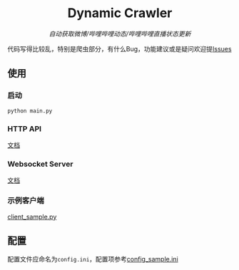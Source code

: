 <div align="center">

# Dynamic Crawler

_自动获取微博/哔哩哔哩动态/哔哩哔哩直播状态更新_  

</div>

代码写得比较乱，特别是爬虫部分，有什么Bug，功能建议或是疑问欢迎提[Issues](https://github.com/Cloud-wish/Dynamic-Crawler/issues)

## 使用
### 启动
`python main.py`
### HTTP API
[文档](https://github.com/Cloud-wish/Dynamic-Crawler/blob/main/docs/HTTP_API.md)
### Websocket Server
[文档](https://github.com/Cloud-wish/Dynamic-Crawler/blob/main/docs/Websocket_Server.md)
### 示例客户端
[client_sample.py](https://github.com/Cloud-wish/Dynamic-Crawler/blob/main/client_sample.py)
## 配置
配置文件应命名为`config.ini`，配置项参考[config_sample.ini](https://github.com/Cloud-wish/Dynamic-Crawler/blob/main/config_sample.ini)

